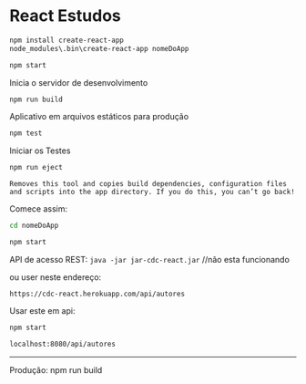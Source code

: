 # React Estudos


```sh
npm install create-react-app
node_modules\.bin\create-react-app nomeDoApp
```

```sh
npm start
```
Inicia o servidor de desenvolvimento

```sh
npm run build
```
Aplicativo em arquivos estáticos para produção

```sh
npm test
```
Iniciar os Testes
```sh
npm run eject
```
    Removes this tool and copies build dependencies, configuration files
    and scripts into the app directory. If you do this, you can’t go back!

Comece assim:
```sh
cd nomeDoApp
```
```sh
npm start
```

API de acesso REST:
`java -jar jar-cdc-react.jar` //não esta funcionando

ou user neste endereço:
```http
https://cdc-react.herokuapp.com/api/autores
```

Usar este em api:
```sh 
npm start
``` 
```sh
localhost:8080/api/autores
```


----------------------------------------
Produção: npm run build
